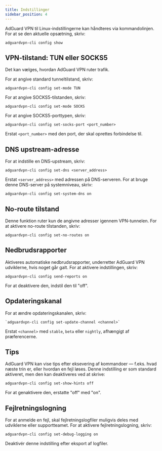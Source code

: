 ```yaml
---
title: Indstillinger
sidebar_position: 4
---
```


AdGuard VPN til Linux-indstillingerne kan håndteres via kommandolinjen. For at se den aktuelle opsætning, skriv:

```
adguardvpn-cli config show
```

## VPN-tilstand: TUN eller SOCKS5

Det kan vælges, hvordan AdGuard VPN ruter trafik.

For at angive standard tunneltilstand, skriv:

```
adguardvpn-cli config set-mode TUN
```

For at angive SOCKS5-tilstanden, skriv:

```
adguardvpn-cli config set-mode SOCKS
```

For at angive SOCKS5-porttypen, skriv:

```
adguardvpn-cli config set-socks-port <port_number>
```

Erstat `<port_number>` med den port, der skal oprettes forbindelse til.

## DNS upstream-adresse

For at indstille en DNS-upstream, skriv:

```
adguardvpn-cli config set-dns <server_address>
```

Erstat `<server_address>` med adressen på DNS-serveren. For at bruge denne DNS-server på systemniveau, skriv:

```
adguardvpn-cli config set-system-dns on
```

## No-route tilstand

Denne funktion ruter kun de angivne adresser igennem VPN-tunnelen. For at aktivere no-route tilstanden, skriv:

```
adguardvpn-cli config set-no-routes on
```

## Nedbrudsrapporter

Aktiveres automatiske nedbrudsrapporter, underretter AdGuard VPN udviklerne, hvis noget går galt. For at aktivere indstillingen, skriv:

```
adguardvpn-cli config send-reports on
```

For at deaktivere den, indstil den til "off".

## Opdateringskanal

For at ændre opdateringskanalen, skriv:

```
`adguardvpn-cli config set-update-channel <channel>`
```

Erstat `<channel>` med `stable`, `beta` eller `nightly`, afhængigt af præferencerne.

## Tips

AdGuard VPN kan vise tips efter eksevering af kommandoer — f.eks. hvad næste trin er, eller hvordan en fejl løses. Denne indstilling er som standard aktiveret, men den kan deaktiveres ved at skrive:

```
adguardvpn-cli config set-show-hints off
```

For at genaktivere den, erstatte "off" med "on".

## Fejlretningslogning

For at anmelde en fejl, skal fejlretningslogfiler muligvis deles med udviklerne eller supportteamet. For at aktivere fejlretningslogning, skriv:

```
adguardvpn-cli config set-debug-logging on
```

Deaktivér denne indstilling efter eksport af logfiler.
